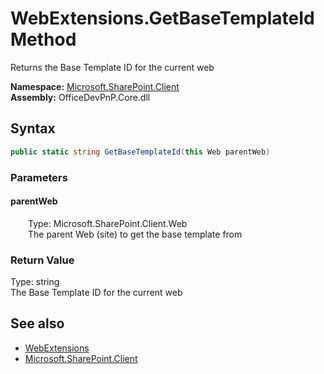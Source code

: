 # WebExtensions.GetBaseTemplateId Method  
 Returns the Base Template ID for the current web   

**Namespace:** [Microsoft.SharePoint.Client](Microsoft.SharePoint.Client.md)  
**Assembly:** OfficeDevPnP.Core.dll  
## Syntax
```C#
public static string GetBaseTemplateId(this Web parentWeb)
```
### Parameters
#### parentWeb  
&emsp;&emsp;Type: Microsoft.SharePoint.Client.Web  
&emsp;&emsp;The parent Web (site) to get the base template from  

  

### Return Value
Type: string  
The Base Template ID for the current web  


## See also
- [WebExtensions](Microsoft.SharePoint.Client.WebExtensions.md) 
- [Microsoft.SharePoint.Client](Microsoft.SharePoint.Client.md) 
